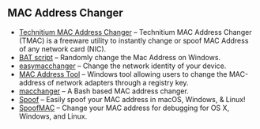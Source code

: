 ## MAC Address Changer

  * [Technitium MAC Address Changer](https://technitium.com/tmac/) – Technitium MAC Address Changer (TMAC) is a freeware utility to instantly change or spoof MAC Address of any network card (NIC).
  * [BAT script](https://gist.github.com/iJos/d561057f1a00d926a47532396a8c71de) – Randomly change the Mac Address on Windows.
  * [easymacchanger](https://github.com/KALILINUXTRICKSYT/easymacchanger) – Change the network identity of your device.
  * [MAC Address Tool](https://github.com/sietseringers/MACAddressTool) – Windows tool allowing users to change the MAC-address of network adapters through a registry key.
  * [macchanger](https://github.com/sbdchd/macchanger) – A Bash based MAC address changer.
  * [Spoof](https://github.com/feross/spoof) – Easily spoof your MAC address in macOS, Windows, & Linux!
  * [SpoofMAC](https://github.com/feross/SpoofMAC) – Change your MAC address for debugging for OS X, Windows, and Linux.